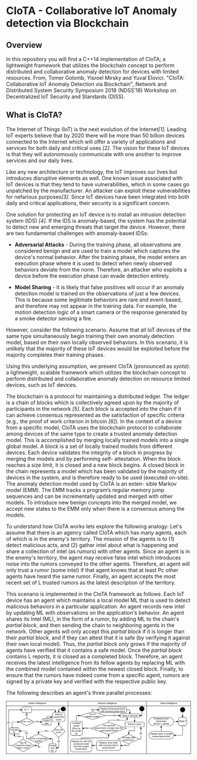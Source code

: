 # CIoTA - Collaborative IoT Anomaly detection via Blockchain

## Overview
In this repository you will find a C++14 implementation of CIoTA; 
a lightweight framework that utilizes the blockchain concept to perform distributed and collaborative anomaly detection for devices with limited resources. 
From, Tomer Golomb, Yisroel Mirsky and Yuval Elovici.
"CIoTA: Collaborative IoT Anomaly Detection via Blockchain", Network and Distributed System Security Symposium 2018 (NDSS'18) Workshop on Decentralized IoT Security and Standards (DISS).

## What is CIoTA?




The Internet of Things (IoT) is the next evolution of the Internet<cite>[1]</cite>. 
Leading IoT experts believe that by 2020 there will be more than 50 billion devices connected to the Internet which will offer a variety of applications and services for both daily and critical uses <cite>[2]</cite>.
The vision for these IoT devices is that they will autonomously communicate with one another to improve services and our daily lives.

Like any new architecture or technology, 
the IoT improves our lives but introduces disruptive elements as well. 
One known issue associated with IoT devices is that they tend to have vulnerabilities, 
which in some cases go unpatched by the manufacturer. 
An attacker can exploit these vulnerabilities for nefarious purposes<cite>[3]</cite>. 
Since IoT devices have been integrated into both daily and critical applications, 
their security is a significant concern.

One solution for protecting an IoT device is to install an intrusion detection system (IDS) <cite>[4]</cite>.
If the IDS is anomaly-based, the system has the potential to detect new and emerging threats that target the device.
However, there are two fundamental challenges with anomaly-based IDSs:

* **Adversarial Attacks** - During the training phase, all observations are considered benign and are used to train a model which captures the device's normal behavior. 
After the training phase, the model enters an execution phase where it is used to detect when newly observed behaviors deviate from the norm. 
Therefore, an attacker who exploits a device before the execution phase can evade detection entirely.

* **Model Sharing** - It is likely that false positives will occur if an anomaly detection model is trained on the observations of just a few devices. 
This is because some legitimate behaviors are rare and event-based, and therefore may not appear in the training data. 
For example, the motion detection logic of a smart camera or the response generated by a smoke detector sensing a fire.

However, consider the following scenario. 
Assume that all IoT devices of the same type simultaneously begin training their own anomaly detection model, 
based on their own locally observed behaviors. 
In this scenario, it is unlikely that the majority of these IoT devices would be exploited before the majority completes their training phases.

Using this underlying assumption, we present CIoTA (pronounced as _syota_): a lightweight, scalable framework which utilizes the blockchain concept to perform distributed and collaborative anomaly detection on resource limited devices, such as IoT devices. 


The blockchain is a protocol for maintaining a distributed ledger. The ledger is a chain of blocks which is collectively agreed upon by the majority of participants in the network <cite>[5]</cite>. Each block is accepted into the chain if it can achieve consensus represented as the satisfaction of specific criteria (e.g., the proof of work criterion in bitcoin <cite>[6]</cite>). In the context of a device from a specific model, CIoTA uses the blockchain protocol to collaborate among devices of the same type to create a trusted anomaly detection model. This is accomplished by merging locally trained models into a single global model. A block is a set of locally trained models from different devices. Each device validates the integrity of a block in progress by merging the models and by performing self- attestation. When the block reaches a size limit, it is closed and a new block begins. A closed block in the chain represents a model which has been validated by the majority of devices in the system, and is therefore ready to be used (executed on-site).
The anomaly detection model used by CIoTA is an exten- sible Markov model (EMM). The EMM tracks a program’s regular memory jump sequences and can be incrementally updated and merged with other models. To introduce new benign concepts into the merged model, we accept new states to the EMM only when there is a consensus among the models.

To understand how CIoTA works lets explore the following analogy:
Let's assume that there is an agency called CIoTA which has many agents, each of which is in the enemy's territory. 
The mission of the agents is to (1) detect malicious acts, and (2) gather intel about what is happening and share a collection of intel (as rumors) with other agents. 
Since an agent is in the enemy's territory, the agent may receive false intel which introduces noise into the rumors conveyed to the other agents. 
Therefore, an agent will only trust a rumor (some intel) if that agent knows that at least Pc other agents have heard the same rumor. 
Finally, an agent accepts the most recent set of L trusted rumors as the latest description of the territory. 

This scenario is implemented in the CIoTA framework as follows. 
Each IoT device has an agent which maintains a local model ML that is used to detect malicious behaviors in a particular application. 
An agent records new intel by updating ML with observations on the application's behavior. 
An agent shares its Intel (ML), in the form of a rumor, by adding ML to the chain's _partial block_, 
and then sending the chain to neighboring agents in the network. 
Other agents will only accept this _partial block_ if it is longer than their _partial block_, 
and if they can attest that it is safe (by verifying it against their own local model). 
Thus, the _partial block_ only grows if the majority of agents have verified that it contains a safe model. 
Once the _partial block_ contains L reports, it is closed as a completed block. 
Therefore, an agent receives the latest intelligence from its fellow agents by replacing ML with the combined model contained within the newest closed block. 
Finally, to ensure that the rumors have indeed come from a specific agent, rumors are signed by a private key and verified with the respective public key. 

The following describes an agent's three parallel processes:

![Image](images/LLD3-1.png?raw=true)
